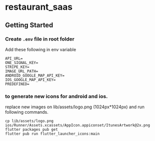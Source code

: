 # restaurant_saas


## Getting Started

### Create `.env` file in root folder

Add these following in env variable 
```
API_URL=
ONE_SIGNAL_KEY=
STRIPE_KEY=
IMAGE_URL_PATH=
ANDROID_GOOGLE_MAP_API_KEY=
IOS_GOOGLE_MAP_API_KEY=
PREDEFINED=
```
### to generate new icons for android and ios.

replace new images on lib/assets/logo.png (1024px*1024px)  and run following commands.
```
cp lib/assets/logo.png ios/Runner/Assets.xcassets/AppIcon.appiconset/ItunesArtwork@2x.png
flutter packages pub get
flutter pub run flutter_launcher_icons:main
```
